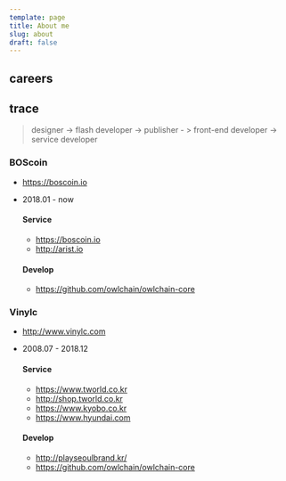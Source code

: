 ```yaml
---
template: page
title: About me
slug: about
draft: false
---
```

## careers

## trace
> designer -> flash developer -> publisher - > front-end developer -> service developer

### BOScoin
- <https://boscoin.io>
- 2018.01 - now

  #### Service
  - <https://boscoin.io>
  - <http://arist.io>
  
  #### Develop
  - <https://github.com/owlchain/owlchain-core>

### Vinylc
- <http://www.vinylc.com>
- 2008.07 - 2018.12
  
  #### Service 
  - <https://www.tworld.co.kr>
  - <http://shop.tworld.co.kr>
  - <https://www.kyobo.co.kr>
  - <https://www.hyundai.com>
 
  #### Develop
  - <http://playseoulbrand.kr/>
  - <https://github.com/owlchain/owlchain-core>
